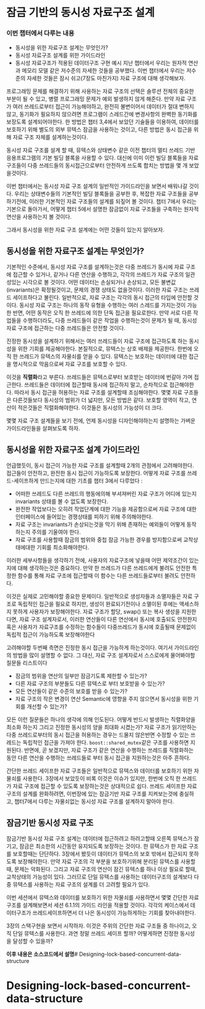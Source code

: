 # 잠금 기반의 동시성 자료구조 설계

### 이번 챕터에서 다루는 내용
 * 동시성을 위한 자료구조 설계는 무엇인가?
 * 동시성 자료구조 설계를 위한 가이드라인
 * 동시성 자료구조가 적용된 데이터구조 구현 예시
지난 챕터에서 우리는 원자적 연산과 메모리 모델 같은 저수준의 자세한 것들을 공부했다.
이번 챕터에서 우리는 저수준의 자세한 것들은 잠시 쉬고(7장도 마친가지) 자료 구조에 대해 생각해보자.

프로그래밍 문제를 해결하기 위해 사용하는 자료 구조의 선택은 솔루션 전체의 중요한 부분이 될 수 있고, 병렬 프로그래밍 문제가 예외 발생하지 않게 해준다.
만약 자료 구조가 여러 쓰레드로부터 접근이 가능해야하고, 완전히 불변이어서 데이터가 절대 변하지 않고, 동기화가 필요하지 않으려면 프로그램이 스레드간에 변경사항의 완벽한 동기화를 보장도록 설계되어야한다.
한 방법은 챕터 3,4에서 보았던 기술들을 이용하여, 데이터를 보호하기 위해 별도의 외부 뮤텍스 잠금을 사용하는 것이고, 다른 방법은 동시 접근을 위해 자료 구조 자체를 설계하는것이다.

동시성 자료 구조를 설계 할 때, 뮤텍스와 상태변수 같은 이전 챕터의 멀티 쓰레드 기반 응용프로그램의 기본 빌딩 블록을 사용할 수 있다.
대신에 이미 이런 빌딩 블록들을 자료 구조들이 다중 쓰레드들의 동시접근으로부터 안전하게 쓰도록 합치는 방법을 몇 개 보았을것이다.

이번 챕터에서는 동시성 자료 구조 설계의 일반적인 가이드라인을 보면서 배워나갈 것이다.
우리는 상태변수들의 기본적인 빌딩 블록들을 공부한 후, 복잡한 자료 구조들을 공부하기전에, 이러한 기본적인 자료 구조들의 설계를 되짚어 볼 것이다.
챕터 7에서 우리는 기본으로 돌아가서, 어떻게 챕터 5에서 설명한 잠금없이 자료 구조들을 구축하는 원자적 연산을 사용하는지 볼 것이다.

그래서 동시성을 위한 자료 구조 설계에는 어떤 것들이 있는지 알아보자.


## 동시성을 위한 자료구조 설계는 무엇인가?
기본적인 수준에서, 동시성 자료 구조를 설계하는것은 다중 쓰레드가 동시에 자료 구조에 접근할 수 있거나, 같거나 다른 연산을 수행하고, 각각의 쓰레드가 자료 구조의 일관성있는 시각으로 볼 것이다.
어떤 데이터는 손실되거나 손상되고, 모든 불변값(invariants)은 확정될것이고, 문제의 경쟁 상태도 없을것이다.
이러한 자료 구조는 쓰레드 세이프하다고 불린다.
일반적으로, 자료 구조는 각각의 동시 접근의 타입에 안전할 것이다.
동시성 자료 구조는 하나의 동작 유형을 수행하는 여러 스레드를 가지는것이 가능한 반면, 어떤 동작은 오직 한 쓰레드에 의한 단독 접근을 필요로한다.
만약 서로 다른 작업들을 수행하더라도, 다중 쓰레드들이 같은 작업을 수행하는것이 문제가 될 때, 동시성 자료 구조에 접근하는 다중 쓰레드들은 안전할 것이다.

진정한 동시성을 설계하기 위해서는 여러 쓰레드들이 자료 구조에 접근하도록 하는 동시성을 위한 기회를 제공해야한다.
본질적으로, 뮤텍스는 상호 배제을 제공한다.
한번에 오직 한 쓰레드가 뮤텍스의 자물쇠를 얻을 수 있다.
뮤텍스는 보호하는 데이터에 대한 접근을 명시적으로 막음으로써 자료 구조를 보호할 수 있다.

이것을 **직렬화**라고 부른다.
쓰레드들은 뮤텍스로부터 보호받는 데이터에 번갈아 가며 접근한다.
쓰레드들은 데이터에 접근할때 동시에 접근하지 말고, 순차적으로 접근해야한다.
따라서 동시 접근을 허용하는 자료 구조를 설계할때 조심해야한다.
몇몇 자료 구조들은 다른것들보다 동시성의 범위가 더 넓지만, 모든 방법은 같다.
보호할 영역이 작고, 연산이 적은것들은 직렬화해야한다.
이것들은 동시성의 가능성이 더 크다.

몇몇 자료 구조 설계들을 보기 전에, 언제 동시성을 디자인해야하는지 설명하는 가벼운 가이드라인들을 살펴보도록 하자.

## 동시성을 위한 자료구조 설계 가이드라인
언급했듯이, 동시 접근이 가능한 자료 구조를 설계할때 2개의 관점에서 고려해야한다.
접근들이 안전하고, 완전한 동시 접근이 가능하도록 보장한다.
어떻게 자료 구조를 쓰레드-세이프하게 만드는지에 대한 기초를 챕터 3에서 다루었다 :
 * 어떠한 쓰레드도 다른 쓰레드의 행동에의해 부셔져버린 자료 구조가 어디에 있는지 invariants 상태를 볼 수 없도록 보장한다.
 * 완전한 작업보다는 오히려 작업단계에 대한 기능을 제공함으로써 자료 구조에 대한 인터페이스에 들어있는 경쟁상태를 피하기 위해 주의해야한다.
 * 자료 구조는 invariants가 손상되는것을 막기 위해 존재하는 예외들이 어떻게 동작하는지 주의를 기울여야 한다.
 * 자료 구조를 사용할때 잠금의 범위와 중첩 잠금 가능한 경우를 방지함으로써 교착상태에대한 기회를 최소화해야한다.

이러한 세부사항들을 생각하기 전에, 사용자의 자료구조에 넣을때 어떤 제약조간이 있는지에 대해 생각하는것은 중요하다.
만약 한 쓰레드가 다른 쓰레드에게 불려도 안전한 특정한 함수를 통해 자료 구조에 접근할때 이 함수는 다른 쓰레드들로부터 불려도 안전하다.

이것은 실제로 고민해야할 중요한 문제이다.
일반적으로 생성자들과 소멸자들은 자료 구조로 독립적인 접근을 필요로 하지만, 생성이 완료되기전이나 소멸이된 후에는 액세스하지 못하게 사용자가 보장해야한다.
자료 구조가 할당, swap() 또는 복사 생성을 지원한다면, 자료 구조 설계자로서, 이러한 연산들이 다른 연산에서 동시에 호출되도 안전한지 혹은 사용자가 자료구조를 수정하는 함수들이 다중쓰레드가 동시에 호출될때 문제없이 독립적 접근이 가능하도록 보장해야한다

고려해야할 두번째 측면은 진정한 동시 접근을 가능하게 하는것이다.
여기서 가이드라인의 방법을 많이 설명할 수 없다. 그 대신, 자료 구조 설계자로서 스스로에게 물어봐야할 질문들 리스트이다
* 잠금의 범위을 연산의 일부만 잠금기도록 제한할 수 있는가?
* 다른 자료 구조의 부분들도 다른 뮤텍스로 부터 보호받을 수 있는가?
* 모든 연산들이 같은 수준의 보호를 받을 수 있는가?
* 자료 구조의 작은 변경이 연산 Semantic에 영향을 주지 않으면서 동시성을 위한 기회를 개선할 수 있는가?

모든 이런 질문들은 하나의 생각에 의해 인도된다.
어떻게 반드시 발생하는 직렬화양을 최소화 하는지 그리고 진정한 동시성의 양을 최대화 시켰는가?
자료 구조가 읽기만하는 다중 쓰레드로부터의 동시 접근을 허용하는 경우는 드물지 않은반면 수정할 수 있는 쓰레드는 독립적인 접근을 가져야 한다.
`boost::shared_mutex`같은 구조를 사용하면 지원된다.
반면에, 곧 보겠지만, 자료 구조가 같은 연산을 수행하는 쓰레드를 직렬화하는 동안 다른 연산을 수행하는 쓰레드들로 부터 동시 접근을 지원하는것은 아주 흔하다.

간단한 쓰레드 세이프한 자료 구조들은 일반적으로 뮤텍스와 데이터를 보호하기 위한 자물쇠를 사용한다.
3장에서 보았듯이 비록 이것은 이슈가 있지만, 한번에 오직 한 쓰레드가 자료 구조에 접근할 수 있도록 보장하는것은 상대적으로 쉽다.
쓰레드 세이프한 자료 구조의 설계를 완화하려면, 이번장에 있는 잠금기반 자료 구조를 지켜보는것에 충실하고, 챕터7에서 다루는 자물쇠없는 동시성 자료 구조를 설계하지 말아야 한다.


## 잠금기반 동시성 자료 구조
잠금기반 동시성 자료 구조 설계는 데이터에 접근하려고 하려고할때 오른쪽 뮤텍스가 잠기고, 잠금은 최소한의 시간동안 유지되도록 보장하는 것이다.
한 뮤텍스가 한 자료 구조를 보호할때는 단단하다.
3장에서 봤듯이 데이터가 뮤텍스의 보호 밖에서 접근되지 못하도록 보장해야한다.
만약 자료 구조의 각 부분을 보호하기위해 분리된 뮤텍스를 사용할때, 문제는 악화된다.
그리고 자료 구조의 연산이 잠긴 뮤텍스를 하나 이상 필요로 할때, 교착상태의 가능성이 있다.
그러므로 단일 뮤텍스를 사용하는 데이터구조의 설계보다 다중 뮤텍스를 사용하는 자료 구조의 설계를 더 고려할 필요가 있다.

이번 세션에서 뮤텍스와 데이터를 보호하기 위한 자물쇠를 사용하면서 몇몇 간단한 자료 구조를 설계해보면서 세션 6.1.1의 가이드 라인을 적용할 것이다.
각각의 케이스에서 데이터구조가 쓰레드세이프하면서 더 나은 동시성이 가능하게하는 기회를 찾아내야한다.

3장의 스택구현을 보면서 시작하자.
이것은 주위의 간단한 자료 구조들 중 하나이고, 오직 단일 뮤텍스를 사용한다.
과연 정말 쓰레드 세이프 할까?
어떻게하면 진정한 동시성을 달성할 수 있을까?

**이후 내용은 소스코드에서 설명**# Designing-lock-based-concurrent-data-structure
# Designing-lock-based-concurrent-data-structure
